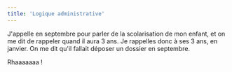 ```yaml
---
title: 'Logique administrative'
---
```


J'appelle en septembre pour parler de la scolarisation de mon enfant, et on me
dit de rappeler quand il aura 3 ans. Je rappelles donc à ses 3 ans, en janvier.
On me dit qu'il fallait déposer un dossier en septembre.

Rhaaaaaaa !
